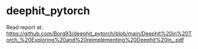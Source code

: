 # deephit_pytorch

Read report at: https://github.com/Borg93/deephit_pytorch/blob/main/Deephit%20in%20Torch_%20Exploring%20and%20reimplementing%20Deephit%20in_.pdf
